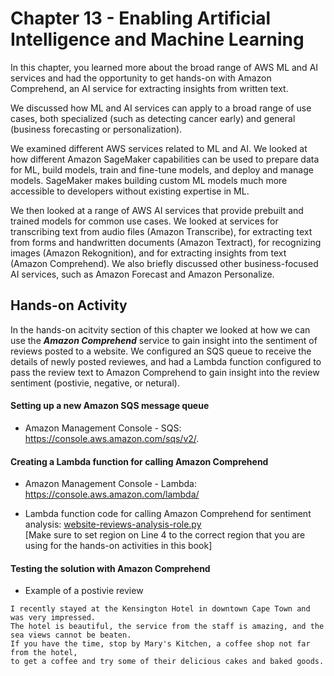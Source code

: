 # Chapter 13 - Enabling Artificial Intelligence and Machine Learning

In this chapter, you learned more about the broad range of AWS ML and AI services
and had the opportunity to get hands-on with Amazon Comprehend, an AI service for
extracting insights from written text.  

We discussed how ML and AI services can apply to a broad range of use cases, both
specialized (such as detecting cancer early) and general (business forecasting or
personalization).  

We examined different AWS services related to ML and AI. We looked at how different
Amazon SageMaker capabilities can be used to prepare data for ML, build models, train
and fine-tune models, and deploy and manage models. SageMaker makes building custom
ML models much more accessible to developers without existing expertise in ML.  

We then looked at a range of AWS AI services that provide prebuilt and trained models for
common use cases. We looked at services for transcribing text from audio files (Amazon
Transcribe), for extracting text from forms and handwritten documents (Amazon
Textract), for recognizing images (Amazon Rekognition), and for extracting insights from
text (Amazon Comprehend). We also briefly discussed other business-focused AI services,
such as Amazon Forecast and Amazon Personalize.

## Hands-on Activity
In the hands-on acitvity section of this chapter we looked at how we can use the ***Amazon Comprehend*** service to gain insight into the sentiment of reviews posted to a website. We configured an SQS queue to receive the details of newly posted reviewes, and had a Lambda function configured to pass the review text to Amazon Comprehend to gain insight into the review sentiment (postivie, negative, or netural). 

#### Setting up a new Amazon SQS message queue

- Amazon Management Console - SQS: https://console.aws.amazon.com/sqs/v2/.

#### Creating a Lambda function for calling Amazon Comprehend

- Amazon Management Console - Lambda: https://console.aws.amazon.com/lambda/

- Lambda function code for calling Amazon Comprehend for sentiment analysis: [website-reviews-analysis-role.py](website-reviews-analysis-role.py)  
  [Make sure to set region on Line 4 to the correct region that you are using for the hands-on activities in this book]

#### Testing the solution with Amazon Comprehend

- Example of a postivie review

```
I recently stayed at the Kensington Hotel in downtown Cape Town and was very impressed. 
The hotel is beautiful, the service from the staff is amazing, and the sea views cannot be beaten. 
If you have the time, stop by Mary's Kitchen, a coffee shop not far from the hotel, 
to get a coffee and try some of their delicious cakes and baked goods.
```






